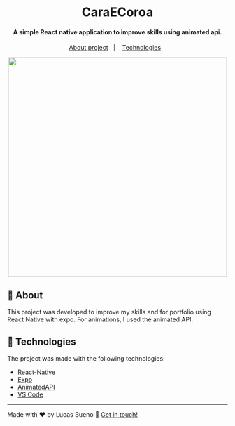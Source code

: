 <h1 align="center">
    CaraECoroa
</h1>

<h4 align="center">
  A simple React native application to improve skills using animated api.
</h4>

<p align="center">
  <a href="#memo-about">About project</a>&nbsp;&nbsp;&nbsp;|&nbsp;&nbsp;&nbsp;
  <a href="#rocket-technologies">Technologies</a>&nbsp;&nbsp;&nbsp;
</p>

<p align="center">
    <img height="500" src="https://res.cloudinary.com/lucasbbueno/image/upload/v1590882923/CaraECoroa_vu0i1g.gif">
</P>

## :memo: About

This project was developed to improve my skills and for portfolio using React Native with expo. For animations, I used the animated API.

## :rocket: Technologies

The project was made with the following technologies:

- [React-Native](https://reactnative.dev/)
- [Expo](https://expo.io/)
- [AnimatedAPI](https://reactnative.dev/docs/animations)
- [VS Code][vc]

---

Made with ♥ by Lucas Bueno :wave: [Get in touch!](https://www.linkedin.com/in/lucasbbueno)

[nodejs]: https://nodejs.org/
[vc]: https://code.visualstudio.com/
